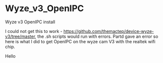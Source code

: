 # Wyze_v3_OpenIPC
Wyze v3 OpenIPC install

I could not get this to work - https://github.com/themactep/device-wyze-v3/tree/master, the .sh scripts would run with errors. Partd gave an error so here is what I did to get OpenIPC on the wyze cam V3 with the realtek wifi chip.

Hello
